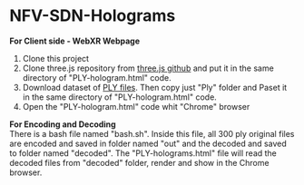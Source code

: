 # NFV-SDN-Holograms

**For Client side - WebXR Webpage**<br />
1) Clone this project
2) Clone three.js repository from [three.js github](https://github.com/mrdoob/three.js/) and put it in the same directory of "PLY-hologram.html" code.
3) Download dataset of [PLY files](http://plenodb.jpeg.org/pc/8ilabs/). Then copy just "Ply" folder and Paset it in the same directory of "PLY-hologram.html" code.
4) Open the "PLY-hologram.html" code whit "Chrome" browser

**For Encoding and Decoding**<br />
There is a bash file named "bash.sh". Inside this file, all 300 ply original files are encoded and saved in folder named "out" and the decoded and saved to folder 
named "decoded". 
The "PLY-holograms.html" file will read the decoded files from "decoded" folder, render and show in the Chrome browser.
